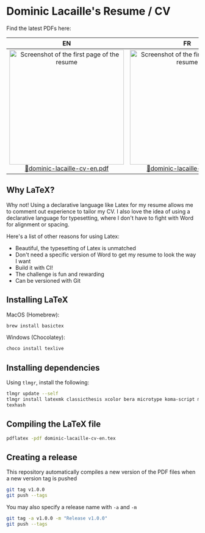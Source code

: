 # Dominic Lacaille's Resume / CV

Find the latest PDFs here:

| EN | FR |
|:--:|:--:|
| [<img alt="Screenshot of the first page of the resume" src="https://github.com/dlacaille/resume/releases/latest/download/screenshot-dominic-lacaille-cv-en.png" width="300"><br>:page_facing_up:dominic-lacaille-cv-en.pdf](https://github.com/dlacaille/resume/releases/latest/download/dominic-lacaille-cv-en.pdf) | [<img alt="Screenshot of the first page of the resume" src="https://github.com/dlacaille/resume/releases/latest/download/screenshot-dominic-lacaille-cv-fr.png" width="300"><br>:page_facing_up:dominic-lacaille-cv-fr.pdf](https://github.com/dlacaille/resume/releases/latest/download/dominic-lacaille-cv-fr.pdf) |

## Why LaTeX?

Why not! Using a declarative language like Latex for my resume allows me to comment out experience to tailor my CV. I also love the idea of using a declarative language for typesetting, where I don't have to fight with Word for alignment or spacing.

Here's a list of other reasons for using Latex:
- Beautiful, the typesetting of Latex is unmatched
- Don't need a specific version of Word to get my resume to look the way I want
- Build it with CI!
- The challenge is fun and rewarding
- Can be versioned with Git

## Installing LaTeX

MacOS (Homebrew):

```sh
brew install basictex
```

Windows (Chocolatey):

```sh
choco install texlive
```

## Installing dependencies

Using `tlmgr`, install the following:

```sh
tlmgr update --self
tlmgr install latexmk classicthesis xcolor bera microtype koma-script mparhack palatino mathpazo fpl booktabs textcase titlesec tocloft footmisc caption currvita ragged2e everysel enumitem wrapfig fourier opensans fontaxes xkeyval fontawesome5 datenumber numprint preprint sectsty babel-french pgf
texhash
```

## Compiling the LaTeX file

```sh
pdflatex -pdf dominic-lacaille-cv-en.tex
```

## Creating a release

This repository automatically compiles a new version of the PDF files when a new version tag is pushed

```sh
git tag v1.0.0
git push --tags
```

You may also specify a release name with `-a` and `-m`

```sh
git tag -a v1.0.0 -m "Release v1.0.0"
git push --tags
```
